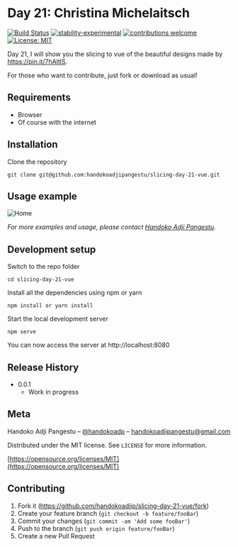 # Day 21: Christina Michelaitsch

[![Build Status](https://travis-ci.org/dwyl/esta.svg?branch=master)](https://github.com/handokoadjip/slicing-day-21-vue)
[![stability-experimental](https://img.shields.io/badge/stability-experimental-orange.svg)](https://github.com/handokoadjip/slicing-day-21-vue)
[![contributions welcome](https://img.shields.io/badge/contributions-welcome-brightgreen.svg?style=flat)](https://github.com/handokoadjip/slicing-day-21-vue/fork)
[![License: MIT](https://img.shields.io/badge/License-MIT-yellow.svg)](https://opensource.org/licenses/MIT)

Day 21, I will show you the slicing to vue of the beautiful designs made by https://pin.it/7hAltlS.

For those who want to contribute, just fork or download as usual!

## Requirements

- Browser
- Of course with the internet

## Installation

Clone the repository

    git clone git@github.com:handokoadjipangestu/slicing-day-21-vue.git

## Usage example

![Home](https://bebaskripsi.000webhostapp.com/slicing-day-21/home.png)

_For more examples and usage, please contact [Handoko Adji Pangestu](https://www.instagram.com/handokoadp/)._

## Development setup

Switch to the repo folder

    cd slicing-day-21-vue

Install all the dependencies using npm or yarn

    npm install or yarn install

Start the local development server

    npm serve

You can now access the server at http://localhost:8080

## Release History

- 0.0.1
  - Work in progress

## Meta

Handoko Adji Pangestu – [@handokoadp](https://www.instagram.com/handokoadp/) – handokoadjipangestu@gmail.com

Distributed under the MIT license. See `LICENSE` for more information.

[https://opensource.org/licenses/MIT](https://opensource.org/licenses/MIT)

## Contributing

1. Fork it (<https://github.com/handokoadjip/slicing-day-21-vue/fork>)
2. Create your feature branch (`git checkout -b feature/fooBar`)
3. Commit your changes (`git commit -am 'Add some fooBar'`)
4. Push to the branch (`git push origin feature/fooBar`)
5. Create a new Pull Request
